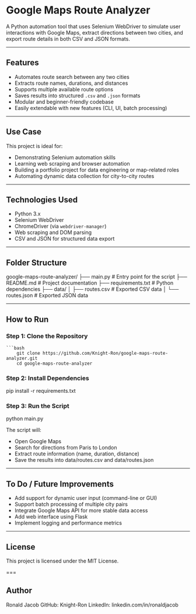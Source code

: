 # Google Maps Route Analyzer

A Python automation tool that uses Selenium WebDriver to simulate user interactions with Google Maps, extract directions between two cities, and export route details in both CSV and JSON formats.

---

## Features

- Automates route search between any two cities
- Extracts route names, durations, and distances
- Supports multiple available route options
- Saves results into structured `.csv` and `.json` formats
- Modular and beginner-friendly codebase
- Easily extendable with new features (CLI, UI, batch processing)

---

## Use Case

This project is ideal for:
- Demonstrating Selenium automation skills
- Learning web scraping and browser automation
- Building a portfolio project for data engineering or map-related roles
- Automating dynamic data collection for city-to-city routes

---

## Technologies Used

- Python 3.x
- Selenium WebDriver
- ChromeDriver (via `webdriver-manager`)
- Web scraping and DOM parsing
- CSV and JSON for structured data export

---

## Folder Structure

google-maps-route-analyzer/
├── main.py # Entry point for the script
├── README.md # Project documentation
├── requirements.txt # Python dependencies
├── data/
│ ├── routes.csv # Exported CSV data
│ └── routes.json # Exported JSON data

---

## How to Run

### Step 1: Clone the Repository

    ```bash
        git clone https://github.com/Knight-Ron/google-maps-route-analyzer.git
        cd google-maps-route-analyzer

### Step 2: Install Dependencies

pip install -r requirements.txt

### Step 3: Run the Script

python main.py

The script will:
- Open Google Maps
- Search for directions from Paris to London
- Extract route information (name, duration, distance)
- Save the results into data/routes.csv and data/routes.json

---

## To Do / Future Improvements

- Add support for dynamic user input (command-line or GUI)
- Support batch processing of multiple city pairs
- Integrate Google Maps API for more stable data access
- Add web interface using Flask
- Implement logging and performance metrics

---

## License
This project is licensed under the MIT License.

===

## Author
Ronald Jacob
GitHub: Knight-Ron
LinkedIn: linkedin.com/in/ronaldjacob
